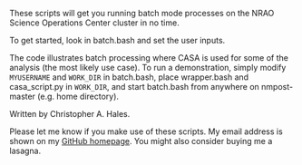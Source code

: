 These scripts will get you running batch mode processes on the NRAO Science Operations Center cluster in no time.

To get started, look in batch.bash and set the user inputs.

The code illustrates batch processing where CASA is used for some of the analysis (the most likely use case). To run a demonstration, simply modify ```MYUSERNAME``` and ```WORK_DIR``` in batch.bash, place wrapper.bash and casa_script.py in ```WORK_DIR```, and start batch.bash from anywhere on nmpost-master (e.g. home directory).

Written by Christopher A. Hales.

Please let me know if you make use of these scripts. My email address is shown on my [GitHub homepage](https://github.com/chrishales). You might also consider buying me a lasagna.

